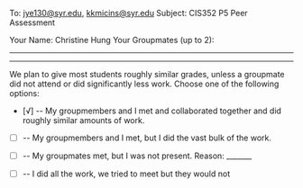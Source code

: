 To: jye130@syr.edu, kkmicins@syr.edu
Subject: CIS352 P5 Peer Assessment 

Your Name: Christine Hung
Your Groupmates (up to 2): 
________________
________________

We plan to give most students roughly similar grades, unless a
groupmate did not attend or did significantly less work. Choose one of
the following options:

- [√] -- My groupmembers and I met and collaborated together and did
  roughly similar amounts of work.

- [ ] -- My groupmembers and I met, but I did the vast bulk of the
  work.

- [ ] -- My groupmates met, but I was not present. 
Reason: _______

- [ ] -- I did all the work, we tried to meet but they would not


